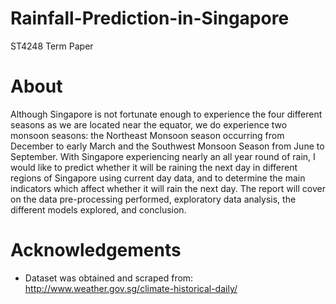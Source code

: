 # Rainfall-Prediction-in-Singapore
ST4248 Term Paper

# About
Although Singapore is not fortunate enough to experience the four different seasons as we are located near the equator, we do experience two monsoon seasons: the Northeast Monsoon season occurring from December to early March and the Southwest Monsoon Season from June to September. With Singapore experiencing nearly an all year round of rain, I would like to predict whether it will be raining the next day in different regions of Singapore using current day data, and to determine the main indicators which affect whether it will rain the next day. The report will cover on the data pre-processing performed, exploratory data analysis, the different models explored, and conclusion.

# Acknowledgements
* Dataset was obtained and scraped from: http://www.weather.gov.sg/climate-historical-daily/
